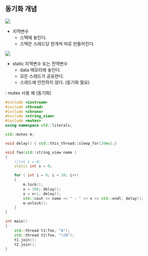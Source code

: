 <style>
r { color: Red }
o { color: Orange }
g { color: Green }
</style>

## 동기화 개념

![](../img/4-01.asynchronization.png)

- 지역변수
  - 스택에 놓인다.
  - 스택은 스레드당 한개씩 따로 만들어진다.


![](../img/4-01.asynchronization2.png)
- static 지역변수 또는 전역변수
  - data 메모리에 놓인다.
  - 모든 스레드가 공유한다.
  - 스레드에 안전하지 않다. (동기화 필요)

: mutex 사용 예 (동기화)
```c++
#include <iostream>
#include <thread>
#include <chrono>
#include <string_view>
#include <mutex>
using namespace std::literals;

std::mutex m;

void delay() { std::this_thread::sleep_for(20ms);}

void foo(std::string_view name )
{
    //int x = 0;
    static int x = 0;

    for ( int i = 0; i < 10; i++)
    {
        m.lock();
        x = 100; delay();
        x = x+1; delay();
        std::cout << name << " : " << x << std::endl; delay();
        m.unlock();
    }
}

int main()
{
	std::thread t1(foo, "A");
	std::thread t2(foo, "\tB");
	t1.join();
	t2.join();
}
```